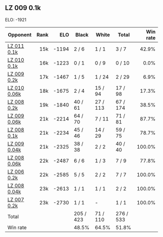 ## LZ 009 0.1k ##

ELO: -1921

Opponent | Rank | ELO | Black | White | Total | Win rate
---------|-----:|----:|-------|-------|-------|-------:
[LZ 011 0.1k](LZ%20011%200.1k.md) | 15k | -1194 | 2 / 6 | 1 / 1 | 3 / 7 | 42.9%
[LZ 010 0.1k](LZ%20010%200.1k.md) | 16k | -1223 | 0 / 1 | 0 / 9 | 0 / 10 | 0.0%
[LZ 009 0.2k](LZ%20009%200.2k.md) | 17k | -1467 | 1 / 5 | 1 / 24 | 2 / 29 | 6.9%
[LZ 010 0.06k](LZ%20010%200.06k.md) | 18k | -1675 | 2 / 4 | 15 / 94 | 17 / 98 | 17.3%
[LZ 008 0.2k](LZ%20008%200.2k.md) | 19k | -1840 | 40 / 61 | 27 / 113 | 67 / 174 | 38.5%
[LZ 009 0.06k](LZ%20009%200.06k.md) | 21k | -2214 | 64 / 70 | 7 / 11 | 71 / 81 | 87.7%
[LZ 008 0.1k](LZ%20008%200.1k.md) | 21k | -2234 | 45 / 46 | 14 / 29 | 59 / 75 | 78.7%
[LZ 009 0.04k](LZ%20009%200.04k.md) | 21k | -2325 | 38 / 38 | 2 / 2 | 40 / 40 | 100.0%
[LZ 008 0.06k](LZ%20008%200.06k.md) | 22k | -2487 | 6 / 6 | 1 / 3 | 7 / 9 | 77.8%
[LZ 006 0.2k](LZ%20006%200.2k.md) | 22k | -2585 | 5 / 5 | 2 / 2 | 7 / 7 | 100.0%
[LZ 008 0.04k](LZ%20008%200.04k.md) | 23k | -2613 | 1 / 1 | 1 / 1 | 2 / 2 | 100.0%
[LZ 007 0.2k](LZ%20007%200.2k.md) | 23k | -2730 | 1 / 1 | - | 1 / 1 | 100.0%
Total | | | 205 / 423 | 71 / 110 | 276 / 533 | 
Win rate| | | 48.5% | 64.5% | 51.8% | 
